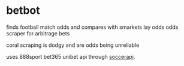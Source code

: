 # betbot

finds football match odds and compares with smarkets lay odds
odds scraper for arbitrage bets

coral scraping is dodgy and are odds being unreliable

uses 888sport bet365 unibet api through [soccerapi](https://github.com/S1M0N38/soccerapi).

